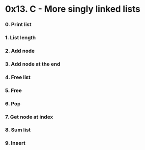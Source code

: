 # 0x13. C - More singly linked lists

### 0. Print list

### 1. List length

### 2. Add node

### 3. Add node at the end

### 4. Free list

### 5. Free

### 6. Pop

### 7. Get node at index

### 8. Sum list

### 9. Insert


